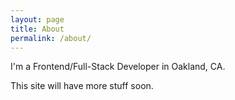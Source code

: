 ```yaml
---
layout: page
title: About
permalink: /about/
---
```


I'm a Frontend/Full-Stack Developer in Oakland, CA.

This site will have more stuff soon.
